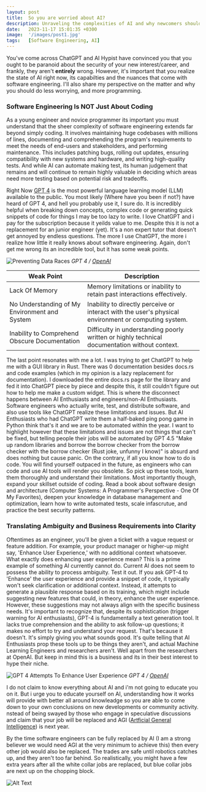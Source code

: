 ```yaml
---
layout: post
title:  So you are worried about AI?
description: Unraveling the complexities of AI and why newcomers should focus less on worrying.
date:   2023-11-17 15:01:35 +0300
image:  '/images/post1.jpg'
tags:   [Software Engineering, AI]
---
```

You've come across ChatGPT and AI Hypist have convinced you that you ought to be paranoid about the security of your new interest/career, and frankly, they aren't **entirely** wrong. However, it's important that you realize the state of AI right now, its capabilties and the nuances that come with software engineering. I'll also share my perspective on the matter and why you should do less worrying, and more programming.



### Software Engineering Is NOT Just About Coding

As a young engineer and novice programmer its important you must understand that the sheer complexity of software engineering extends far beyond simply coding. It involves maintaining huge codebases with millions of lines, documenting and comprehending the program's requirements to meet the needs of end-users and stakeholders, and performing maintenance. This includes patching bugs, rolling out updates, ensuring compatibility with new systems and hardware, and writing high-quality tests. And while AI can automate making test, its human judgement that remains and will continue to remain highly valuable in deciding which areas need more testing based on potential risk and tradeoffs.

Right Now [GPT 4](https://chat.openai.com/) is the most powerful language learning model (LLM) available to the public. You most likely (Where have you been if not?) have heard of GPT 4, and hell you probably use it, I sure do. It is incredibly helpful when breaking down concepts, complex code or generating quick snippets of code for things I may be too lazy to write. I love ChatGPT and i pay for the subscription because it yeilds value to me. Despite this it is not a replacement for an junior engineer (yet). It's a non expert tutor that doesn't get annoyed by endless questions. The more I use ChatGPT, the more i realize how little it really knows about software engineering. Again, don't get me wrong its an incredible tool, but it has some weak points.

![Preventing Data Races]({{site.baseurl}}/images/gpt4ex.png)
*GPT 4 / [OpenAI](https://openai.com/)*

| Weak Point | Description |
|-----------|-------------|
| Lack Of Memory | Memory limitations or inability to retain past interactions effectively. |
| No Understanding of My Environment and System | Inability to directly perceive or interact with the user's physical environment or computing system. |
| Inability to Comprehend Obscure Documentation | Difficulty in understanding poorly written or highly technical documentation without context. |


The last point resonates with me a lot. I was trying to get ChatGPT to help me with a GUI library in Rust. There was 0 documentation besides docs.rs and code examples (which in my opinion is a lazy replacement for documentation). I downloaded the entire docs.rs page for the library and fed it into ChatGPT piece by piece and despite this, it still couldn't figure out how to help me make a custom widget. This is where the disconnect happens between AI Enthusiasts and engineers/non-AI Enthusiasts. Software engineers who actually write, test, and distribute software, and also use tools like ChatGPT realize these limitations and issues. But AI Enthusiasts who had ChatGPT write them a half-baked ping pong game in Python think that's it and we are to be automated within the year. I want to highlight however that these limitations and issues are not things that can't be fixed, but telling people their jobs will be automated by GPT 4.5 "Make up random libraries and borrow the borrow checker from the borrow checker with the borrow checker (Rust joke, unfunny I know)" is absurd and does nothing but cause panic. On the contrary, if all you know how to do is code. You will find yourself outpaced in the future, as engineers who can code and use AI tools will render you obsolete. So pick up these tools, learn them thoroughly and understand their limitations. Most importantly though, expand your skillset outside of coding. Read a book about software design and architecture (Computer Systems: A Programmer's Perspective - One Of My Favorites), deepen your knowledge in database management and optimization, learn how to write automated tests, scale infascrutue, and practice the best security patterns.

### Translating Ambiguity and Business Requirements into Clarity

Oftentimes as an engineer, you'll be given a ticket with a vague request or feature addition. For example, your product manager or higher-up might say, 'Enhance User Experience,' with no additional context whatsoever. What exactly does enhancing user experience mean? This is a prime example of something AI currently cannot do. Current AI does not seem to possess the ability to process ambiguity. Test it out. If you ask GPT-4 to 'Enhance' the user experience and provide a snippet of code, it typically won't seek clarification or additional context. Instead, it attempts to generate a plausible response based on its training, which might include suggesting new features that could, in theory, enhance the user experience. However, these suggestions may not always align with the specific business needs. It's important to recognize that, despite its sophistication (trigger warning for AI enthusiasts), GPT-4 is fundamentally a text generation tool. It lacks true comprehension and the ability to ask follow-up questions; it makes no effort to try and understand your request. That's because it doesn't. It's simply giving you what sounds good. It's quite telling that AI Enthusiasts prop these tools up to be things they aren't, and actual Machine Learning Engineers and researchers aren't. Well apart from the researchers at OpenAI. But keep in mind this is a business and its in their best interest to hype their niche.

![GPT 4 Attempts To Enhance User Experience]({{site.baseurl}}/images/gpt4amb.png)
*GPT 4 / [OpenAI](https://openai.com/)*

I do not claim to know everything about AI and i'm not going to educate you on it. But i urge you to educate yourself on AI, understanding how it works will provide with better all around knowleadge so you are able to come down to your own conclusions on new developments or community activity.  nstead of being swayed by those who engage in speculative discussions and claim that your job will be replaced and AGI ([Artficial General Intelligence](https://en.wikipedia.org/wiki/Artificial_general_intelligence)) is next year.

By the time software engineers can be fully replaced by AI (I am a strong believer we would need AGI at the very minimum to achieve this) then every other job would also be replaced. The trades are safe until robotics catches up, and they aren't too far behind. So realistically, you might have a few extra years after all the white collar jobs are replaced, but blue collar jobs are next up on the chopping block.

![Alt Text](https://2.bp.blogspot.com/-ztv8BcdPQpI/WEqOPjy_CmI/AAAAAAAEup8/e35JaOBGUwst6W50I1MC5UIzkH0qT2hHwCLcB/s1600/AW328916_02.gif)
